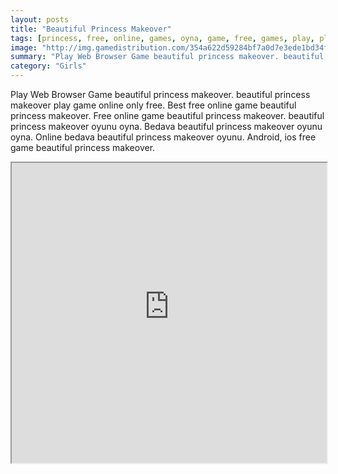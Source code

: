 ```yaml
---
layout: posts
title: "Beautiful Princess Makeover"
tags: [princess, free, online, games, oyna, game, free, games, play, play, games]
image: "http://img.gamedistribution.com/354a622d59284bf7a0d7e3ede1bd34f4.jpg"
summary: "Play Web Browser Game beautiful princess makeover. beautiful princess makeover play game online only free. Best free online game beautiful princess makeover. Free online game beautiful princess makeover. beautiful princess makeover oyunu oyna. Bedava beautiful princess makeover oyunu oyna. Online bedava beautiful princess makeover oyunu. Android, ios free game beautiful princess makeover."
category: "Girls"
---
```


Play Web Browser Game beautiful princess makeover. beautiful princess makeover play game online only free. Best free online game beautiful princess makeover. Free online game beautiful princess makeover. beautiful princess makeover oyunu oyna. Bedava beautiful princess makeover oyunu oyna. Online bedava beautiful princess makeover oyunu. Android, ios free game beautiful princess makeover.

<iframe width="100%" height="480px;" src="http://flash.gamedistribution.com?game=354a622d59284bf7a0d7e3ede1bd34f4"></iframe>